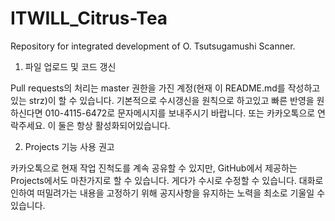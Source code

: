 # ITWILL_Citrus-Tea
Repository for integrated development of O. Tsutsugamushi Scanner.

1. 파일 업로드 및 코드 갱신

Pull requests의 처리는 master 권한을 가진 계정(현재 이 README.md를 작성하고있는 strz)이 할 수 있습니다. 기본적으로 수시갱신을 원칙으로 하고있고
빠른 반영을 원하신다면 010-4115-6472로 문자메시지를 보내주시기 바랍니다. 또는 카카오톡으로 연락주세요. 이 둘은 항상 활성화되어있습니다.

2. Projects 기능 사용 권고

카카오톡으로 현재 작업 진척도를 계속 공유할 수 있지만, GitHub에서 제공하는 Projects에서도 마찬가지로 할 수 있습니다. 게다가 수시로 수정할 수 있습니다.
대화로 인하여 떠밀려가는 내용을 고정하기 위해 공지사항을 유지하는 노력을 최소로 기울일 수 있습니다.
